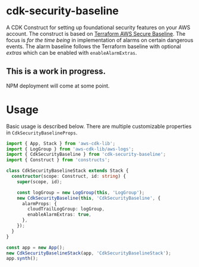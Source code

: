 # cdk-security-baseline

A CDK Construct for setting up foundational security features on your AWS account. The construct is based on [Terraform
AWS Secure Baseline](https://github.com/nozaq/terraform-aws-secure-baseline/). The focus is _for the time being_ in
implementation of alarms on certain dangerous events. The alarm baseline follows the Terraform baseline with optional
_extras_ which can be enabled with `enableAlarmExtras`.

## This is a work in progress.

NPM deployment will come at some point.

# Usage

Basic usage is described below. There are multiple customizable properties in `CdkSecurityBaselineProps`.

```ts
import { App, Stack } from 'aws-cdk-lib';
import { LogGroup } from 'aws-cdk-lib/aws-logs';
import { CdkSecurityBaseline } from 'cdk-security-baseline';
import { Construct } from 'constructs';

class CdkSecurityBaselineStack extends Stack {
  constructor(scope: Construct, id: string) {
    super(scope, id);

    const logGroup = new LogGroup(this, 'LogGroup');
    new CdkSecurityBaseline(this, 'CdkSecurityBaseline', {
      alarmProps: {
        cloudTrailLogGroup: logGroup,
        enableAlarmExtras: true,
      },
    });
  }
}

const app = new App();
new CdkSecurityBaselineStack(app, 'CdkSecurityBaselineStack');
app.synth();
```